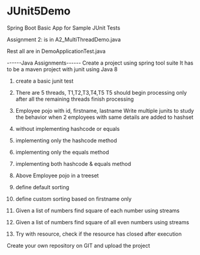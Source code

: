 # JUnit5Demo
Spring Boot Basic App for Sample JUnit Tests

Assignment 2: is in A2_MultiThreadDemo.java

Rest all are in DemoApplicationTest.java


------Java Assignments------
Create a project using spring tool suite
It has to be a maven project with junit using Java 8

1. create a basic junit test

2. There are 5 threads, T1,T2,T3,T4,T5
T5 should begin processing only after all the remaining threads finish processing

3. Employee pojo with id, firstname, lastname
Write multiple junits to study the behavior when 2 employees with same details are added to hashset
1. without implementing hashcode or equals
2. implementing only the hashcode method
3. implementing only the equals method
4. implementing both hashcode & equals method

4. Above Employee pojo in a treeset
1. define default sorting
2. define custom sorting based on firstname only

5. Given a list of numbers find square of each number using streams

6. Given a list of numbers find square of all even numbers using streams

7. Try with resource, check if the resource has closed after execution

Create your own repository on GIT and upload the project
